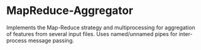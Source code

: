 # MapReduce-Aggregator
Implements the Map-Reduce strategy and multiprocessing for aggregation of features from several input files. Uses named/unnamed pipes for inter-process message passing.
